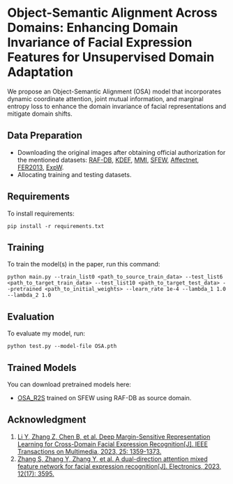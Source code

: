 
# Object-Semantic Alignment Across Domains: Enhancing Domain Invariance of Facial Expression Features for Unsupervised Domain Adaptation
We propose an Object-Semantic Alignment (OSA) model that incorporates dynamic coordinate attention, joint mutual information, and marginal entropy loss to enhance the domain invariance of facial representations and mitigate domain shifts.
## Data Preparation
   * Downloading the original images after obtaining official authorization for the mentioned datasets: [RAF-DB](http://whdeng.cn/RAF/model1.html), [KDEF](http://www.emotionlab.se/kdef/), [MMI](https://www.mmifacedb.eu/search/#), [SFEW](https://users.cecs.anu.edu.au/~few_group/AFEW.html), [Affectnet](http://mohammadmahoor.com/affectnet/), [FER2013](https://github.com/gitshanks/fer2013), [ExpW](https://mmlab.ie.cuhk.edu.hk/projects/socialrelation/index.html).
   * Allocating training and testing datasets.

## Requirements

To install requirements:

```setup
pip install -r requirements.txt
```

## Training

To train the model(s) in the paper, run this command:

```train
python main.py --train_list0 <path_to_source_train_data> --test_list6 <path_to_target_train_data> --test_list10 <path_to_target_test_data> --pretrained <path_to_initial_weights> --learn_rate 1e-4 --lambda_1 1.0 --lambda_2 1.0
```

## Evaluation

To evaluate my model, run:

```eval
python test.py --model-file OSA.pth 
```

## Trained Models

You can download pretrained models here:

- [OSA_R2S](https://drive.google.com/file/d/1-1vIODhdZzdTOMXSgq-0LArVblmcF5or/view?usp=drive_link) trained on SFEW using RAF-DB as source domain.

## Acknowledgment
1. [Li Y, Zhang Z, Chen B, et al. Deep Margin-Sensitive Representation Learning for Cross-Domain Facial Expression Recognition[J]. IEEE Transactions on Multimedia, 2023, 25: 1359-1373.](https://ieeexplore.ieee.org/abstract/document/9676449)
2. [Zhang S, Zhang Y, Zhang Y, et al. A dual-direction attention mixed feature network for facial expression recognition[J]. Electronics, 2023, 12(17): 3595.](https://github.com/SainingZhang/DDAMFN/tree/main)
